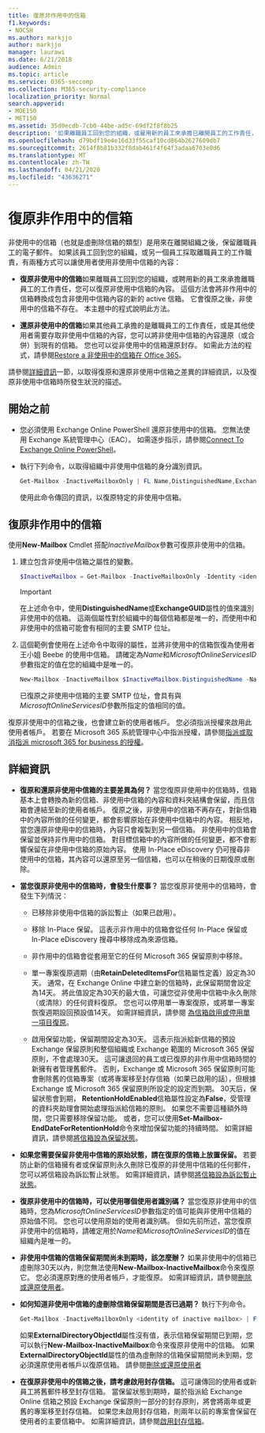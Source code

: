 ```yaml
---
title: 復原非作用中的信箱
f1.keywords:
- NOCSH
ms.author: markjjo
author: markjjo
manager: laurawi
ms.date: 6/21/2018
audience: Admin
ms.topic: article
ms.service: O365-seccomp
ms.collection: M365-security-compliance
localization_priority: Normal
search.appverid:
- MOE150
- MET150
ms.assetid: 35d0ecdb-7cb0-44be-ad5c-69df2f8f8b25
description: '如果離職員工回到您的組織，或雇用新的員工來承擔已離開員工的工作責任，您可以在 Office 365 中復原非使用中信箱的內容。 當您復原非使用中的信箱時，它會轉換成包含非使用中信箱內容的新信箱。 '
ms.openlocfilehash: d79bdf19e4e16d33f55caf10cd864b2627609db7
ms.sourcegitcommit: 2614f8b81b332f8dab461f4f64f3adaa6703e0d6
ms.translationtype: MT
ms.contentlocale: zh-TW
ms.lasthandoff: 04/21/2020
ms.locfileid: "43636271"
---
```

# <a name="recover-an-inactive-mailbox"></a>復原非作用中的信箱

非使用中的信箱（也就是虛刪除信箱的類型）是用來在離開組織之後，保留離職員工的電子郵件。 如果該員工回到您的組織，或另一個員工採取離職員工的工作職責，有兩種方式可以讓使用者使用非使用中信箱的內容： 
  
- **復原非使用中的信箱**如果離職員工回到您的組織，或聘用新的員工來承擔離職員工的工作責任，您可以復原非使用中信箱的內容。 這個方法會將非作用中的信箱轉換成包含非使用中信箱內容的新的 active 信箱。 它會復原之後，非使用中的信箱不存在。 本主題中的程式說明此方法。 
    
- **還原非使用中的信箱**如果其他員工承擔的是離職員工的工作責任，或是其他使用者需要存取非使用中信箱的內容，您可以將非使用中信箱的內容還原（或合併）到現有的信箱。 您也可以從非使用中的信箱還原封存。 如需此方法的程式，請參閱[Restore a 非使用中的信箱在 Office 365](restore-an-inactive-mailbox.md)。
    
請參閱[詳細資訊](#more-information)一節，以取得復原和還原非使用中信箱之差異的詳細資訊，以及復原非使用中信箱時所發生狀況的描述。
  
## <a name="before-you-begin"></a>開始之前

- 您必須使用 Exchange Online PowerShell 還原非使用中的信箱。 您無法使用 Exchange 系統管理中心（EAC）。 如需逐步指示，請參閱[Connect To Exchange Online PowerShell](https://go.microsoft.com/fwlink/?linkid=396554)。
    
- 執行下列命令，以取得組織中非使用中信箱的身分識別資訊。 

    ```powershell
    Get-Mailbox -InactiveMailboxOnly | FL Name,DistinguishedName,ExchangeGuid,PrimarySmtpAddress
    ```

    使用此命令傳回的資訊，以復原特定的非使用中信箱。

## <a name="recover-an-inactive-mailbox"></a>復原非作用中的信箱

使用**New-Mailbox** Cmdlet 搭配*InactiveMailbox*參數可復原非使用中的信箱。 
  
1. 建立包含非使用中信箱之屬性的變數。 
    
    ```powershell
    $InactiveMailbox = Get-Mailbox -InactiveMailboxOnly -Identity <identity of inactive mailbox>
    ```

    > [!IMPORTANT]
    > 在上述命令中，使用**DistinguishedName**或**ExchangeGUID**屬性的值來識別非使用中的信箱。 這兩個屬性對於組織中的每個信箱都是唯一的，而使用中和非使用中的信箱可能會有相同的主要 SMTP 位址。 
  
2. 這個範例會使用在上述命令中取得的屬性，並將非使用中的信箱恢復為使用者王小姐 Beebe 的使用中信箱。 請確定為*Name*和*MicrosoftOnlineServicesID*參數指定的值在您的組織中是唯一的。 

    ```powershell
    New-Mailbox -InactiveMailbox $InactiveMailbox.DistinguishedName -Name annbeebe -FirstName Ann -LastName Beebe -DisplayName "Ann Beebe" -MicrosoftOnlineServicesID Ann.Beebe@contoso.com -Password (ConvertTo-SecureString -String 'P@ssw0rd' -AsPlainText -Force) -ResetPasswordOnNextLogon $true
    ```

    已復原之非使用中信箱的主要 SMTP 位址，會具有與*MicrosoftOnlineServicesID*參數所指定的值相同的值。 
    
復原非使用中的信箱之後，也會建立新的使用者帳戶。 您必須指派授權來啟用此使用者帳戶。 若要在 Microsoft 365 系統管理中心中指派授權，請參閱[指派或取消指派 microsoft 365 for business 的授權](https://go.microsoft.com/fwlink/p/?LinkId=276798)。
  
## <a name="more-information"></a>詳細資訊

- **復原和還原非使用中信箱的主要差異為何？** 當您復原非使用中的信箱時，信箱基本上會轉換為新的信箱、非使用中信箱的內容和資料夾結構會保留，而且信箱會連結至新的使用者帳戶。 復原之後，非使用中的信箱不再存在，對新信箱中的內容所做的任何變更，都會影響原始在非使用中信箱中的內容。 相反地，當您還原非使用中的信箱時，內容只會複製到另一個信箱。 非使用中的信箱會保留並保持非作用中的信箱。 對目標信箱中的內容所做的任何變更，都不會影響保留在非使用中信箱的原始內容。 使用 In-Place eDiscovery 仍可搜尋非使用中的信箱，其內容可以還原至另一個信箱，也可以在稍後的日期復原或刪除。 
    
- **當您復原非使用中的信箱時，會發生什麼事？** 當您復原非使用中的信箱時，會發生下列情況： 
    
  - 已移除非使用中信箱的訴訟暫止（如果已啟用）。
    
  - 移除 In-Place 保留。 這表示非作用中的信箱會從任何 In-Place 保留或 In-Place eDiscovery 搜尋中移除成為來源信箱。 
    
  - 非作用中的信箱會從套用至它的任何 Microsoft 365 保留原則中移除。
    
  - 單一專案復原週期（由**RetainDeletedItemsFor**信箱屬性定義）設定為30天。 通常，在 Exchange Online 中建立新的信箱時，此保留期間會設定為14天。 將此值設定為30天的最大值，可讓您從非使用中信箱中永久刪除（或清除）的任何資料復原。 您也可以停用單一專案復原，或將單一專案恢復週期設回預設值14天。 如需詳細資訊，請參閱 [為信箱啟用或停用單一項目復原](https://go.microsoft.com/fwlink/?linkid=856769)。
    
  - 啟用保留功能，保留期間設定為30天。 這表示指派給新信箱的預設 Exchange 保留原則和整個組織或 Exchange 範圍的 Microsoft 365 保留原則，不會處理30天。 這可讓退回的員工或已復原的非作用中信箱時間的新擁有者管理舊郵件。 否則，Exchange 或 Microsoft 365 保留原則可能會刪除舊的信箱專案（或將專案移至封存信箱（如果已啟用的話），但根據 Exchange 或 Microsoft 365 保留原則所設定的設定而到期。 30天后，保留狀態會到期， **RetentionHoldEnabled**信箱屬性設定為**False**，受管理的資料夾助理會開始處理指派給信箱的原則。 如果您不需要這種額外時間，您只需要移除保留功能。 或者，您可以使用**Set-Mailbox-EndDateForRetentionHold**命令來增加保留功能的持續時間。 如需詳細資訊，請參閱[將信箱設為保留狀態](https://go.microsoft.com/fwlink/?linkid=856300)。
    
- **如果您需要保留非使用中信箱的原始狀態，請在復原的信箱上放置保留。** 若要防止新的信箱擁有者或保留原則永久刪除已復原的非使用中信箱的任何郵件，您可以將信箱設為訴訟暫止狀態。 如需詳細資訊，請參閱[將信箱設為訴訟暫止狀態](https://go.microsoft.com/fwlink/?linkid=856286)。
    
- **復原非使用中的信箱時，可以使用哪個使用者識別碼？** 當您復原非使用中的信箱時，您為*MicrosoftOnlineServicesID*參數指定的值可能與非使用中信箱的原始值不同。 您也可以使用原始的使用者識別碼。 但如先前所述，當您復原非使用中的信箱時，請確定用於*Name*和*MicrosoftOnlineServicesID*的值在組織內是唯一的。 
    
- **非使用中信箱的信箱保留期間尚未到期時，該怎麼辦？** 如果非使用中的信箱已虛刪除30天以內，則您無法使用**New-Mailbox-InactiveMailbox**命令來復原它。 您必須還原對應的使用者帳戶，才能復原。 如需詳細資訊，請參閱[刪除或還原使用者](https://go.microsoft.com/fwlink/p/?LinkId=279162)。
    
- **如何知道非使用中信箱的虛刪除信箱保留期間是否已過期？** 執行下列命令。 
    
    ```powershell
    Get-Mailbox -InactiveMailboxOnly <identity of inactive mailbox> | FL ExternalDirectoryObjectId
  ```

    如果**ExternalDirectoryObjectId**屬性沒有值，表示信箱保留期間已到期，您可以執行**New-Mailbox-InactiveMailbox**命令來復原非使用中的信箱。 如果**ExternalDirectoryObjectId**屬性的值為虛刪除的信箱保留期間尚未到期，您必須還原使用者帳戶以復原信箱。 請參閱[刪除或還原使用者](https://go.microsoft.com/fwlink/p/?LinkId=279162)
    
- **在復原非使用中的信箱之後，請考慮啟用封存信箱。** 這可讓傳回的使用者或新員工將舊郵件移至封存信箱。 當保留狀態到期時，屬於指派給 Exchange Online 信箱之預設 Exchange 保留原則一部分的封存原則，將會將兩年或更舊的專案移至封存信箱。 如果您未啟用封存信箱，則兩年以前的專案會保留在使用者的主要信箱中。 如需詳細資訊，請參閱[啟用封存信箱](enable-archive-mailboxes.md)。
 